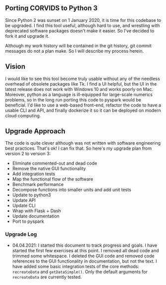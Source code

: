 ## Porting CORVIDS to Python 3

Since Python 2 was sunset on 1 January 2020, it is time for this codebase to be upgraded. I find this tool useful, although hard to use, and wrestling with deprecated software packages doesn't make it easier. So I've decided to fork it and upgrade it.

Although my work history will be contained in the git history, git commit messages do not a plan make. So I will describe my process herein.

## Vision

I would like to see this tool become truly usable without any of the needless overhead of obsolete packages like Tk. I find a UI helpful, but the UI in the latest release does not work with Windows 10 and works poorly on Mac. Moreover, python as a language is ill-equipped for large-scale numerics problems, so in the long run porting this code to pyspark would be beneficial. I'd like to use a web-based front-end, refactor the code to have a usable CLI and API, and finally dockerize it so it can be deployed on modern cloud computing.

## Upgrade Approach

The code is quite clever although was not written with software engineering best practices. That's ok! I can fix that. So here's my upgrade plan from version 2 to version 3:

- Eliminate commented-out and dead code
- Remove the native GUI functionality
- Add integration tests
- Map the functional flow of the software
- Benchmark performance
- Decompose functions into smaller units and add unit tests
- Update to python3
- Update API
- Update CLI
- Wrap with Flask + Dash
- Update documentation
- Port to pyspark

### Upgrade Log

- 04.04.2021: I started this document to track progress and goals. I have started the first few exercises at this point. I removed all dead code and trimmed some whitespace. I deleted the GUI code and removed code references to the GUI functionality in documentation, but not the text. I have added some basic integration tests of the core methods: `recreateData` and `getDataSimple()`. Only the default arguments for `recreateData` are currently tested.